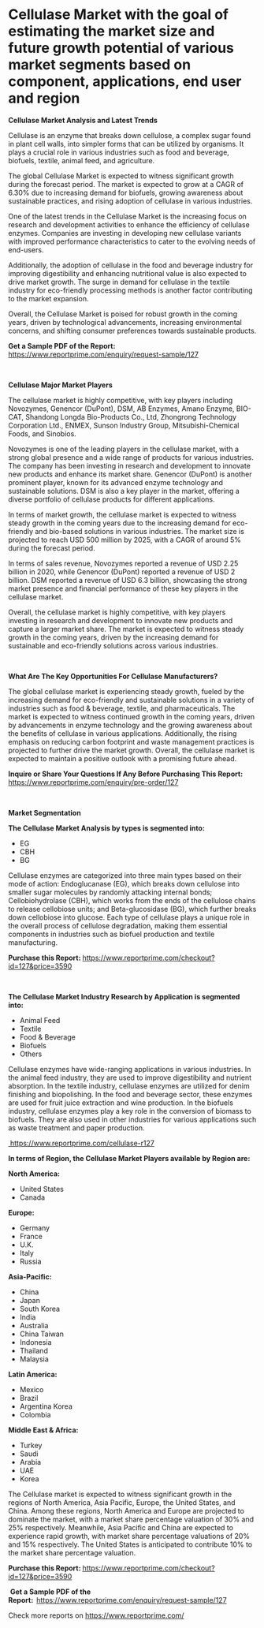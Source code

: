 <p><h1>Cellulase Market with the goal of estimating the market size and future growth potential of various market segments based on component, applications, end user and region</h1></p><p><strong>Cellulase Market Analysis and Latest Trends</strong></p>
<p><p>Cellulase is an enzyme that breaks down cellulose, a complex sugar found in plant cell walls, into simpler forms that can be utilized by organisms. It plays a crucial role in various industries such as food and beverage, biofuels, textile, animal feed, and agriculture.</p><p>The global Cellulase Market is expected to witness significant growth during the forecast period. The market is expected to grow at a CAGR of 6.30% due to increasing demand for biofuels, growing awareness about sustainable practices, and rising adoption of cellulase in various industries.</p><p>One of the latest trends in the Cellulase Market is the increasing focus on research and development activities to enhance the efficiency of cellulase enzymes. Companies are investing in developing new cellulase variants with improved performance characteristics to cater to the evolving needs of end-users.</p><p>Additionally, the adoption of cellulase in the food and beverage industry for improving digestibility and enhancing nutritional value is also expected to drive market growth. The surge in demand for cellulase in the textile industry for eco-friendly processing methods is another factor contributing to the market expansion.</p><p>Overall, the Cellulase Market is poised for robust growth in the coming years, driven by technological advancements, increasing environmental concerns, and shifting consumer preferences towards sustainable products.</p></p>
<p><strong>Get a Sample PDF of the Report:&nbsp;</strong> <a href="https://www.reportprime.com/enquiry/request-sample/127">https://www.reportprime.com/enquiry/request-sample/127</a></p>
<p>&nbsp;</p>
<p><strong>Cellulase Major Market Players</strong></p>
<p><p>The cellulase market is highly competitive, with key players including Novozymes, Genencor (DuPont), DSM, AB Enzymes, Amano Enzyme, BIO-CAT, Shandong Longda Bio-Products Co., Ltd, Zhongrong Technology Corporation Ltd., ENMEX, Sunson Industry Group, Mitsubishi-Chemical Foods, and Sinobios. </p><p>Novozymes is one of the leading players in the cellulase market, with a strong global presence and a wide range of products for various industries. The company has been investing in research and development to innovate new products and enhance its market share. Genencor (DuPont) is another prominent player, known for its advanced enzyme technology and sustainable solutions. DSM is also a key player in the market, offering a diverse portfolio of cellulase products for different applications. </p><p>In terms of market growth, the cellulase market is expected to witness steady growth in the coming years due to the increasing demand for eco-friendly and bio-based solutions in various industries. The market size is projected to reach USD 500 million by 2025, with a CAGR of around 5% during the forecast period. </p><p>In terms of sales revenue, Novozymes reported a revenue of USD 2.25 billion in 2020, while Genencor (DuPont) reported a revenue of USD 2 billion. DSM reported a revenue of USD 6.3 billion, showcasing the strong market presence and financial performance of these key players in the cellulase market. </p><p>Overall, the cellulase market is highly competitive, with key players investing in research and development to innovate new products and capture a larger market share. The market is expected to witness steady growth in the coming years, driven by the increasing demand for sustainable and eco-friendly solutions across various industries.</p></p>
<p>&nbsp;</p>
<p><strong>What Are The Key Opportunities For Cellulase Manufacturers?</strong></p>
<p><p>The global cellulase market is experiencing steady growth, fueled by the increasing demand for eco-friendly and sustainable solutions in a variety of industries such as food & beverage, textile, and pharmaceuticals. The market is expected to witness continued growth in the coming years, driven by advancements in enzyme technology and the growing awareness about the benefits of cellulase in various applications. Additionally, the rising emphasis on reducing carbon footprint and waste management practices is projected to further drive the market growth. Overall, the cellulase market is expected to maintain a positive outlook with a promising future ahead.</p></p>
<p><strong>Inquire or Share Your Questions If Any Before Purchasing This Report:</strong> <a href="https://www.reportprime.com/enquiry/pre-order/127">https://www.reportprime.com/enquiry/pre-order/127</a></p>
<p>&nbsp;</p>
<p><strong>Market Segmentation</strong></p>
<p><strong>The Cellulase Market Analysis by types is segmented into:</strong></p>
<p><ul><li>EG</li><li>CBH</li><li>BG</li></ul></p>
<p><p>Cellulase enzymes are categorized into three main types based on their mode of action: Endoglucanase (EG), which breaks down cellulose into smaller sugar molecules by randomly attacking internal bonds; Cellobiohydrolase (CBH), which works from the ends of the cellulose chains to release cellobiose units; and Beta-glucosidase (BG), which further breaks down cellobiose into glucose. Each type of cellulase plays a unique role in the overall process of cellulose degradation, making them essential components in industries such as biofuel production and textile manufacturing.</p></p>
<p><strong>Purchase this Report:&nbsp;</strong><a href="https://www.reportprime.com/checkout?id=127&price=3590">https://www.reportprime.com/checkout?id=127&price=3590</a></p>
<p>&nbsp;</p>
<p><strong>The Cellulase Market Industry Research by Application is segmented into:</strong></p>
<p><ul><li>Animal Feed</li><li>Textile</li><li>Food & Beverage</li><li>Biofuels</li><li>Others</li></ul></p>
<p><p>Cellulase enzymes have wide-ranging applications in various industries. In the animal feed industry, they are used to improve digestibility and nutrient absorption. In the textile industry, cellulase enzymes are utilized for denim finishing and biopolishing. In the food and beverage sector, these enzymes are used for fruit juice extraction and wine production. In the biofuels industry, cellulase enzymes play a key role in the conversion of biomass to biofuels. They are also used in other industries for various applications such as waste treatment and paper production.</p></p>
<p><a href="https://www.reportprime.com/cellulase-r127">&nbsp;https://www.reportprime.com/cellulase-r127</a></p>
<p><strong>In terms of Region, the Cellulase Market Players available by Region are:</strong></p>
<p>
    <p> <strong> North America: </strong>
        <ul>
            <li>United States</li>
            <li>Canada</li>
        </ul>
        </p> 
    <p> <strong> Europe: </strong>
        <ul>
            <li>Germany</li>
            <li>France</li>
            <li>U.K.</li>
            <li>Italy</li>
            <li>Russia</li>
        </ul>
        </p> 
    <p> <strong> Asia-Pacific: </strong>
        <ul>
            <li>China</li>
            <li>Japan</li>
            <li>South Korea</li>
            <li>India</li>
            <li>Australia</li>
            <li>China Taiwan</li>
            <li>Indonesia</li>
            <li>Thailand</li>
            <li>Malaysia</li>
        </ul>
        </p> 
    <p> <strong> Latin America: </strong>
        <ul>
            <li>Mexico</li>
            <li>Brazil</li>
            <li>Argentina Korea</li>
            <li>Colombia</li>
        </ul>
        </p> 
    <p> <strong> Middle East & Africa: </strong>
        <ul>
            <li>Turkey</li>
            <li>Saudi</li>
            <li>Arabia</li>
            <li>UAE</li>
            <li>Korea</li>
        </ul>
    </p>
    </p>
<p><p>The Cellulase market is expected to witness significant growth in the regions of North America, Asia Pacific, Europe, the United States, and China. Among these regions, North America and Europe are projected to dominate the market, with a market share percentage valuation of 30% and 25% respectively. Meanwhile, Asia Pacific and China are expected to experience rapid growth, with market share percentage valuations of 20% and 15% respectively. The United States is anticipated to contribute 10% to the market share percentage valuation.</p></p>
<p><strong>Purchase this Report: </strong><a href="https://www.reportprime.com/checkout?id=127&price=3590">https://www.reportprime.com/checkout?id=127&price=3590</a></p>
<p>&nbsp;<strong>Get a Sample PDF of the Report:&nbsp;&nbsp;</strong><a href="https://www.reportprime.com/enquiry/request-sample/127">https://www.reportprime.com/enquiry/request-sample/127</a></p>
<p><strong></strong></p>
<p>Check more reports on <a href="https://www.reportprime.com/">https://www.reportprime.com/</a></p>